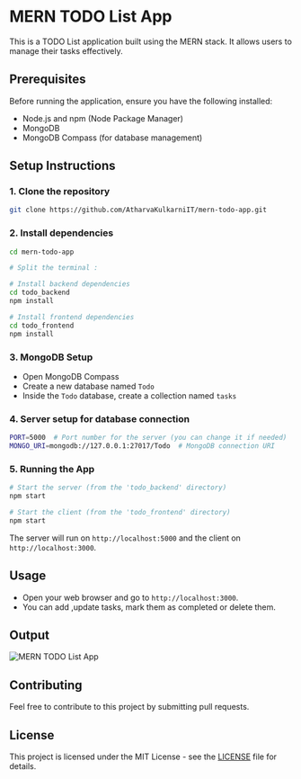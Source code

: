 # MERN TODO List App

This is a TODO List application built using the MERN stack. It allows users to manage their tasks effectively.

## Prerequisites

Before running the application, ensure you have the following installed:
- Node.js and npm (Node Package Manager)
- MongoDB
- MongoDB Compass (for database management)

## Setup Instructions

### 1. Clone the repository

```bash
git clone https://github.com/AtharvaKulkarniIT/mern-todo-app.git
```

### 2. Install dependencies

```bash
cd mern-todo-app

# Split the terminal :

# Install backend dependencies
cd todo_backend
npm install

# Install frontend dependencies
cd todo_frontend
npm install
```

### 3. MongoDB Setup

- Open MongoDB Compass
- Create a new database named `Todo`
- Inside the `Todo` database, create a collection named `tasks`

### 4. Server setup for database connection

```bash
PORT=5000  # Port number for the server (you can change it if needed)
MONGO_URI=mongodb://127.0.0.1:27017/Todo  # MongoDB connection URI
```

### 5. Running the App

```bash
# Start the server (from the 'todo_backend' directory)
npm start

# Start the client (from the 'todo_frontend' directory)
npm start
```

The server will run on `http://localhost:5000` and the client on `http://localhost:3000`.

## Usage

- Open your web browser and go to `http://localhost:3000`.
- You can add ,update tasks, mark them as completed or delete them.

## Output
![MERN TODO List App](https://drive.google.com/uc?id=135HfGq09XYieu-1sG9pQeQ41Sx1ytZ1m)

## Contributing

Feel free to contribute to this project by submitting pull requests.

## License

This project is licensed under the MIT License - see the [LICENSE](https://github.com/AtharvaKulkarniIT/mern-todo-app/blob/main/LICENSE) file for details.

